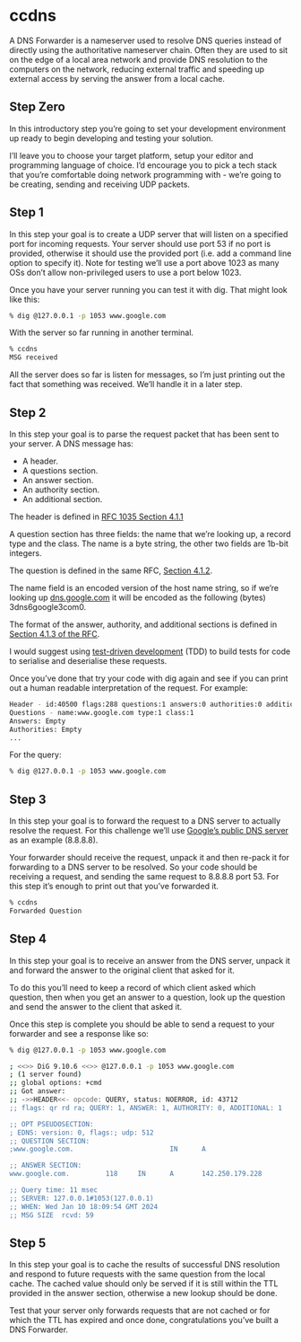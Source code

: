 # ccdns

A DNS Forwarder is a nameserver used to resolve DNS queries instead of directly using the authoritative nameserver chain. Often they are used to sit on the edge of a local area network and provide DNS resolution to the computers on the network, reducing external traffic and speeding up external access by serving the answer from a local cache.

## Step Zero

In this introductory step you’re going to set your development environment up ready to begin developing and testing your solution.

I’ll leave you to choose your target platform, setup your editor and programming language of choice. I’d encourage you to pick a tech stack that you’re comfortable doing network programming with - we’re going to be creating, sending and receiving UDP packets.

## Step 1

In this step your goal is to create a UDP server that will listen on a specified port for incoming requests. Your server should use port 53 if no port is provided, otherwise it should use the provided port (i.e. add a command line option to specify it). Note for testing we’ll use a port above 1023 as many OSs don’t allow non-privileged users to use a port below 1023.

Once you have your server running you can test it with dig. That might look like this:

```bash
% dig @127.0.0.1 -p 1053 www.google.com
``````

With the server so far running in another terminal.

```bash
% ccdns
MSG received
```

All the server does so far is listen for messages, so I’m just printing out the fact that something was received. We’ll handle it in a later step.

## Step 2

In this step your goal is to parse the request packet that has been sent to your server. A DNS message has:

- A header.
- A questions section.
- An answer section.
- An authority section.
- An additional section.

The header is defined in [RFC 1035 Section 4.1.1](https://datatracker.ietf.org/doc/html/rfc1035?utm_source=substack&utm_medium=email#section-4.1.1)

A question section has three fields: the name that we’re looking up, a record type and the class. The name is a byte string, the other two fields are 1b-bit integers.

The question is defined in the same RFC, [Section 4.1.2](https://datatracker.ietf.org/doc/html/rfc1035?utm_source=substack&utm_medium=email#section-4.1.2).

The name field is an encoded version of the host name string, so if we’re looking up [dns.google.com](https://dns.google/) it will be encoded as the following (bytes) 3dns6google3com0.

The format of the answer, authority, and additional sections is defined in [Section 4.1.3 of the RFC](https://datatracker.ietf.org/doc/html/rfc1035?utm_source=substack&utm_medium=email#section-4.1.3).

I would suggest using [test-driven development](https://en.wikipedia.org/wiki/Test-driven_development) (TDD) to build tests for code to serialise and deserialise these requests.

Once you’ve done that try your code with dig again and see if you can print out a human readable interpretation of the request. For example:

```bash
Header - id:40500 flags:288 questions:1 answers:0 authorities:0 additionals:1 
Questions - name:www.google.com type:1 class:1 
Answers: Empty
Authorities: Empty
...
```

For the query:

```bash
% dig @127.0.0.1 -p 1053 www.google.com
```

## Step 3

In this step your goal is to forward the request to a DNS server to actually resolve the request. For this challenge we’ll use [Google’s public DNS server](https://developers.google.com/speed/public-dns) as an example (8.8.8.8).

Your forwarder should receive the request, unpack it and then re-pack it for forwarding to a DNS server to be resolved. So your code should be receiving a request, and sending the same request to 8.8.8.8 port 53. For this step it’s enough to print out that you’ve forwarded it.

```bash
% ccdns
Forwarded Question
```

## Step 4

In this step your goal is to receive an answer from the DNS server, unpack it and forward the answer to the original client that asked for it.

To do this you’ll need to keep a record of which client asked which question, then when you get an answer to a question, look up the question and send the answer to the client that asked it.

Once this step is complete you should be able to send a request to your forwarder and see a response like so:

```bash
% dig @127.0.0.1 -p 1053 www.google.com

; <<>> DiG 9.10.6 <<>> @127.0.0.1 -p 1053 www.google.com
; (1 server found)
;; global options: +cmd
;; Got answer:
;; ->>HEADER<<- opcode: QUERY, status: NOERROR, id: 43712
;; flags: qr rd ra; QUERY: 1, ANSWER: 1, AUTHORITY: 0, ADDITIONAL: 1

;; OPT PSEUDOSECTION:
; EDNS: version: 0, flags:; udp: 512
;; QUESTION SECTION:
;www.google.com.                        IN      A

;; ANSWER SECTION:
www.google.com.         118     IN      A       142.250.179.228

;; Query time: 11 msec
;; SERVER: 127.0.0.1#1053(127.0.0.1)
;; WHEN: Wed Jan 10 18:09:54 GMT 2024
;; MSG SIZE  rcvd: 59
```

## Step 5

In this step your goal is to cache the results of successful DNS resolution and respond to future requests with the same question from the local cache. The cached value should only be served if it is still within the TTL provided in the answer section, otherwise a new lookup should be done.

Test that your server only forwards requests that are not cached or for which the TTL has expired and once done, congratulations you’ve built a DNS Forwarder.
